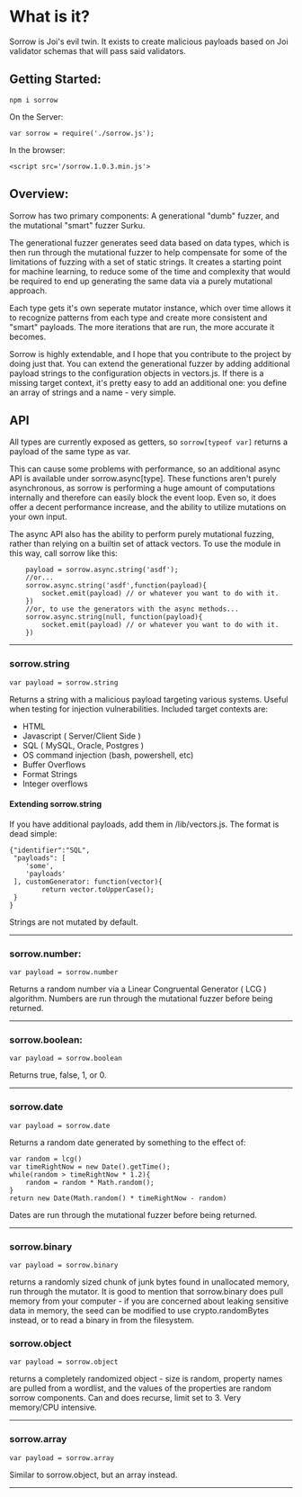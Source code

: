 
# What is it?
Sorrow is Joi's evil twin. 
It exists to create malicious payloads based on Joi validator schemas that will pass said validators.

## Getting Started:

```
npm i sorrow
```
On the Server:

```
var sorrow = require('./sorrow.js');
```
In the browser:

```
<script src='/sorrow.1.0.3.min.js'>
```

## Overview:
Sorrow has two primary components: A generational "dumb" fuzzer, and the mutational "smart" fuzzer Surku.

The generational fuzzer generates seed data based on data types, which is then run through the mutational fuzzer to help compensate for some of the limitations of fuzzing with a set of static strings. It creates a starting point for machine learning, to reduce some of the time and complexity that would be required to end up generating the same data via a purely mutational approach.

Each type gets it's own seperate mutator instance, which over time allows it to recognize patterns from each type and create more consistent and "smart" payloads. The more iterations that are run, the more accurate it becomes.

Sorrow is highly extendable, and I hope that you contribute to the project by doing just that. You can extend the generational fuzzer by adding additional payload strings to the configuration objects in vectors.js. If there is a missing target context, it's pretty easy to add an additional one: you define an array of strings and a name - very simple. 


## API 
All types are currently exposed as getters, so  `sorrow[typeof var]` returns a payload of the same type as var.

This can cause some problems with performance, so an additional async API is available under sorrow.async[type]. These functions aren't purely asynchronous, as sorrow is performing a huge amount of computations internally and therefore can easily block the event loop. Even so, it does offer a decent performance increase, and the ability to utilize mutations on your own input.

The async API also has the ability to perform purely mutational fuzzing, rather than relying on a builtin set of attack vectors. To use the module in this way, call sorrow like this:

```
	payload = sorrow.async.string('asdf');
	//or...
	sorrow.async.string('asdf',function(payload){
		socket.emit(payload) // or whatever you want to do with it.
	})
	//or, to use the generators with the async methods...
	sorrow.async.string(null, function(payload){
		socket.emit(payload) // or whatever you want to do with it.
	})

```

_____________
### sorrow.string

```
var payload = sorrow.string
```

Returns a string with a malicious payload targeting various systems. Useful when testing for injection vulnerabilities.
Included target contexts are:
* HTML
* Javascript ( Server/Client Side )
* SQL ( MySQL, Oracle, Postgres )
* OS command injection (bash, powershell, etc)
* Buffer Overflows
* Format Strings
* Integer overflows


#### Extending sorrow.string
If you have additional payloads, add them in /lib/vectors.js. The format is dead simple: 
```
{"identifier":"SQL",
 "payloads": [
 	'some',
 	'payloads'
 ], customGenerator: function(vector){
 		return vector.toUpperCase();
 }
}
```
Strings are not mutated by default.
_____________
### sorrow.number:
```
var payload = sorrow.number
```
Returns a random number via a Linear Congruental Generator ( LCG ) algorithm. Numbers are run through the  mutational fuzzer before being returned.
_____________
### sorrow.boolean:
```
var payload = sorrow.boolean
```
Returns true, false, 1, or 0.
_____________
### sorrow.date
```
var payload = sorrow.date
```
Returns a random date generated by something to the effect of:
```
var random = lcg()
var timeRightNow = new Date().getTime();
while(random > timeRightNow * 1.2){
	random = random * Math.random();
}
return new Date(Math.random() * timeRightNow - random)
```
Dates are run through the mutational fuzzer before being returned.
_____________
### sorrow.binary 
```
var payload = sorrow.binary
```
returns a randomly sized chunk of junk bytes found in unallocated memory, run through the mutator. It is good to mention that sorrow.binary does pull memory from your computer - if you are concerned about leaking sensitive data in memory, the seed can be modified to use crypto.randomBytes instead, or to read a binary in from the filesystem.



### sorrow.object
```
var payload = sorrow.object
```

returns a completely randomized object - size is random, property names are pulled from a wordlist, and the values of the properties are random sorrow components. Can and does recurse, limit set to 3. Very memory/CPU intensive.


_____________
### sorrow.array
```
var payload = sorrow.array
```
Similar to sorrow.object, but an array instead.
_____________



